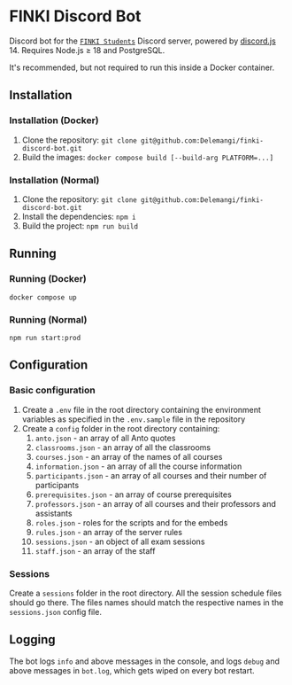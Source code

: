 # FINKI Discord Bot

Discord bot for the [`FINKI Students`](https://discord.gg/finki-studenti-810997107376914444) Discord server, powered by [discord.js](https://github.com/discordjs/discord.js) 14. Requires Node.js ≥ 18 and PostgreSQL.

It's recommended, but not required to run this inside a Docker container.

## Installation

### Installation (Docker)

1. Clone the repository: `git clone git@github.com:Delemangi/finki-discord-bot.git`
2. Build the images: `docker compose build [--build-arg PLATFORM=...]`

### Installation (Normal)

1. Clone the repository: `git clone git@github.com:Delemangi/finki-discord-bot.git`
2. Install the dependencies: `npm i`
3. Build the project: `npm run build`

## Running

### Running (Docker)

`docker compose up`

### Running (Normal)

`npm run start:prod`

## Configuration

### Basic configuration

1. Create a `.env` file in the root directory containing the environment variables as specified in the `.env.sample` file in the repository
2. Create a `config` folder in the root directory containing:
   1. `anto.json` - an array of all Anto quotes
   2. `classrooms.json` - an array of all the classrooms
   3. `courses.json` - an array of the names of all courses
   4. `information.json` - an array of all the course information
   5. `participants.json` - an array of all courses and their number of participants
   6. `prerequisites.json` - an array of course prerequisites
   7. `professors.json` - an array of all courses and their professors and assistants
   8. `roles.json` - roles for the scripts and for the embeds
   9. `rules.json` - an array of the server rules
   10. `sessions.json` - an object of all exam sessions
   11. `staff.json` - an array of the staff

### Sessions

Create a `sessions` folder in the root directory. All the session schedule files should go there. The files names should match the respective names in the `sessions.json` config file.

## Logging

The bot logs `info` and above messages in the console, and logs `debug` and above messages in `bot.log`, which gets wiped on every bot restart.

